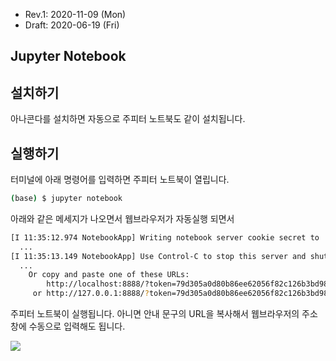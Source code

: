* Rev.1: 2020-11-09 (Mon)
* Draft: 2020-06-19 (Fri)

## Jupyter Notebook

## 설치하기

아나콘다를 설치하면 자동으로 주피터 노트북도 같이 설치됩니다.

## 실행하기

터미널에 아래 명령어를 입력하면 주피터 노트북이 열립니다. 

```bash
(base) $ jupyter notebook
```

아래와 같은 메세지가 나오면서 웹브라우저가 자동실행 되면서

```bash
[I 11:35:12.974 NotebookApp] Writing notebook server cookie secret to
  ...
[I 11:35:13.149 NotebookApp] Use Control-C to stop this server and shut down all kernels (twice to skip confirmation).
  ...
    Or copy and paste one of these URLs:
        http://localhost:8888/?token=79d305a0d80b86ee62056f82c126b3bd989ef300b464152b
     or http://127.0.0.1:8888/?token=79d305a0d80b86ee62056f82c126b3bd989ef300b464152b
```

주피터 노트북이 실행됩니다. 아니면 안내 문구의 URL을 복사해서 웹브라우저의 주소창에 수동으로 입력해도 됩니다.

<img src="/home/k8smaster/github/technical_skills/tools/jupyter/images/jupyter_notebook-main.png">

